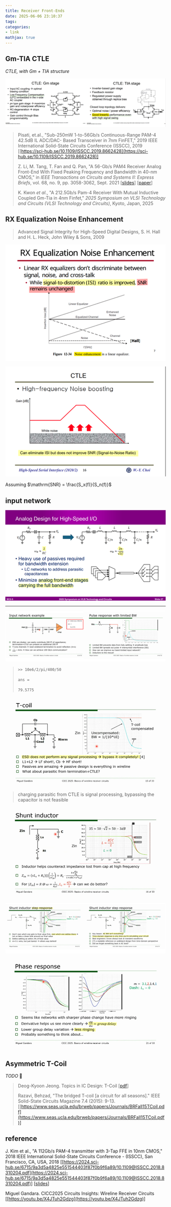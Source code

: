 ```yaml
---
title: Receiver Front-Ends
date: 2025-06-06 23:10:37
tags:
categories:
- link
mathjax: true
---
```


## Gm-TIA CTLE

*CTLE, with Gm + TIA structure*

![image-20250904202636824](rx-fe/image-20250904202636824.png)



> Pisati, et.al., "Sub-250mW 1-to-56Gb/s Continuous-Range PAM-4 42.5dB IL ADC/DAC- Based Transceiver in 7nm FinFET," 2019 IEEE International Solid-State Circuits Conference (ISSCC), 2019 [[https://sci-hub.se/10.1109/ISSCC.2019.8662428](https://sci-hub.se/10.1109/ISSCC.2019.8662428)]
>
> Z. Li, M. Tang, T. Fan and Q. Pan, "A 56-Gb/s PAM4 Receiver Analog Front-End With Fixed Peaking Frequency and Bandwidth in 40-nm CMOS," in *IEEE Transactions on Circuits and Systems II: Express Briefs*, vol. 68, no. 9, pp. 3058-3062, Sept. 2021 [[slides](https://confcats-event-sessions.s3.amazonaws.com/isicas21/slides/9402.pdf)] [[paper](https://sci-hub.se/10.1109/TCSII.2021.3074384)]
>
> K. Kwon *et al*., "A 212.5Gb/s Pam-4 Receiver With Mutual Inductive Coupled Gm-Tia in 4nm Finfet," *2025 Symposium on VLSI Technology and Circuits (VLSI Technology and Circuits)*, Kyoto, Japan, 2025



## RX Equalization Noise Enhancement

> Advanced Signal Integrity for High-Speed Digital Designs, S. H. Hall and H. L. Heck, John Wiley & Sons, 2009

![image-20250904234845006](rx-fe/image-20250904234845006.png)

![image-20250904235434247](rx-fe/image-20250904235434247.png)

Assuming $\mathrm{SNR} = \frac{S_x(f)}{S_n(f)}$

## input network

![image-20250706110415914](rx-fe/image-20250706110415914.png)

---

![image-20250611075951974](rx-fe/image-20250611075951974.png)

> ```
> >> 10e6/2/pi/400/50
> 
> ans =
> 
> 79.5775
> ```

![image-20250611080033319](rx-fe/image-20250611080033319.png)



> charging parasitic from CTLE is signal processing,  bypassing the capacitor is not feasible

![image-20250611080134737](rx-fe/image-20250611080134737.png)

![image-20250611080647262](rx-fe/image-20250611080647262.png)

![image-20250611080709544](rx-fe/image-20250611080709544.png)



## Asymmetric T-Coil

*TODO* &#128197;


> Deog-Kyoon Jeong. Topics in IC Design: T-Coil [[pdf](https://ocw.snu.ac.kr/sites/default/files/NOTE/Lec%2010%20-%20Bandwidth%20Extension%20Techniques.pdf)]
>
> Razavi, Behzad, "The bridged T-coil [a circuit for all seasons]." IEEE Solid-State Circuits Magazine 7.4 (2015): 9-13. [[https://www.seas.ucla.edu/brweb/papers/Journals/BRFall15TCoil.pdf](https://www.seas.ucla.edu/brweb/papers/Journals/BRFall15TCoil.pdf)]



## reference

J. Kim et al., "A 112Gb/s PAM-4 transmitter with 3-Tap FFE in 10nm CMOS," 2018 IEEE International Solid-State Circuits Conference - (ISSCC), San Francisco, CA, USA, 2018 [[https://2024.sci-hub.se/6715/9a3d5a4825e551544403f87f0b9f6a89/10.1109@ISSCC.2018.8310204.pdf](https://2024.sci-hub.se/6715/9a3d5a4825e551544403f87f0b9f6a89/10.1109@ISSCC.2018.8310204.pdf)] [[slides](https://picture.iczhiku.com/resource/eetop/shiGDYTDYikLlnXv.pdf)]

Miguel Gandara. CICC2025 Circuits Insights: Wireline Receiver Circuits [[https://youtu.be/X4JTuh2Gdzg](https://youtu.be/X4JTuh2Gdzg)]

